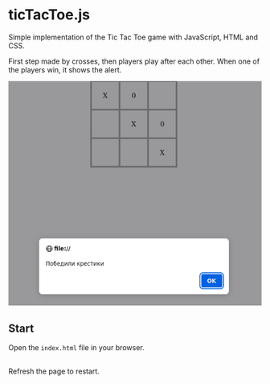 # ticTacToe.js

Simple implementation of the Tic Tac Toe game with JavaScript, HTML and CSS.

First step made by crosses, then players play after each other. When one of the players win, it shows the alert.

!["Illustration from the game"](./img/main.png)

## Start

Open the `index.html` file in your browser.

##

Refresh the page to restart.
